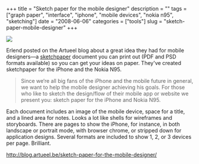 +++
title = "Sketch paper for the mobile designer"
description = ""
tags = ["graph paper", "interface", "iphone", "mobile devices", "nokia n95", "sketching"]
date = "2008-06-06"
categories = ["tools"]
slug = "sketch-paper-mobile-designer"
+++


<div class="tool-screenshot mb1"><a href="http://blog.artueel.be/sketch-paper-for-the-mobile-designer/"><img id="bluga-thumbnail-2788" class="bluga-thumbnail custom" src="//konigi.com/media/bluga/
wt5230d2660d374_custom.jpg"/></a></div><p>Erlend posted on the Artueel blog about a great idea they had for mobile designers&#8212;a <a href="http://blog.artueel.be/sketch-paper-for-the-mobile-designer/">sketchpaper</a> document you can print out (PDF and PSD formats available) so you can get your ideas on paper. They've created sketchpaper for the iPhone and the Nokia N95. </p>
<blockquote><p>Since we‘re all big fans of the iPhone and the mobile future in general, we want to help the mobile designer achieving his goals. For those who like to sketch the design/flow of their mobile app or website we present you: sketch paper for the iPhone and Nokia N95.</p></blockquote>
<p>Each document includes an image of the mobile device, space for a title, and a lined area for notes. Looks a lot like shells for wireframes and storyboards. There are pages to show the iPhone, for instance, in both landscape or portrait mode, with browser chrome, or stripped down for application designs. Several formats are included to show 1, 2, or 3 devices per page. Brilliant. </p>
  
<p><a href="http://blog.artueel.be/sketch-paper-for-the-mobile-designer/">http://blog.artueel.be/sketch-paper-for-the-mobile-designer/</a></p>
      
